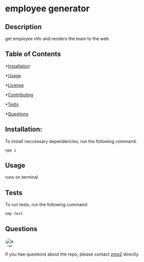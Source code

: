
# employee generator

## Description 

get employee info and renders the team to the web

## Table of Contents

*[Installation](#Installation)

*[Usage](#Usage)

*[License](#License)

*[Contributing](#Contributing)

*[Tests](#Tests)

*[Questions](#Questions)

## Installation:
To install neccessary dependencies, run the following command:

    npm i

## Usage

runs on terminal

## Tests

To run tests, run the following command:

    nmp test

## Questions

<img src="https://avatars2.githubusercontent.com/u/34842627?v=4" alt="avatar" style="border-radius:16px" width="30"/>

If you hae questions about the repo, please contact [zmo2](https://github.com/zmo2) directly. 

